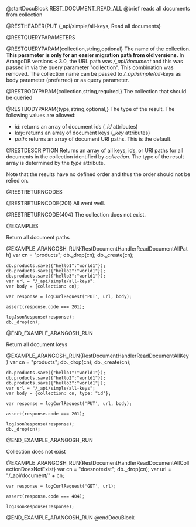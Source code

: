 
@startDocuBlock REST_DOCUMENT_READ_ALL
@brief reads all documents from collection

@RESTHEADER{PUT /_api/simple/all-keys, Read all documents}

@RESTQUERYPARAMETERS

@RESTQUERYPARAM{collection,string,optional}
The name of the collection.
**This parameter is only for an easier migration path from old versions.**
In ArangoDB versions < 3.0, the URL path was */_api/document* and
this was passed in via the query parameter "collection".
This combination was removed. The collection name can be passed to
*/_api/simple/all-keys* as body parameter (preferred) or as query parameter.

@RESTBODYPARAM{collection,string,required,}
The collection that should be queried

@RESTBODYPARAM{type,string,optional,}
The type of the result. The following values are allowed:

  - *id*: returns an array of document ids (*_id* attributes)
  - *key*: returns an array of document keys (*_key* attributes)
  - *path*: returns an array of document URI paths. This is the default.

@RESTDESCRIPTION
Returns an array of all keys, ids, or URI paths for all documents in the
collection identified by *collection*. The type of the result array is
determined by the *type* attribute.

Note that the results have no defined order and thus the order should
not be relied on.

@RESTRETURNCODES

@RESTRETURNCODE{201}
All went well.

@RESTRETURNCODE{404}
The collection does not exist.

@EXAMPLES

Return all document paths

@EXAMPLE_ARANGOSH_RUN{RestDocumentHandlerReadDocumentAllPath}
    var cn = "products";
    db._drop(cn);
    db._create(cn);

    db.products.save({"hello1":"world1"});
    db.products.save({"hello2":"world1"});
    db.products.save({"hello3":"world1"});
    var url = "/_api/simple/all-keys";
    var body = {collection: cn};

    var response = logCurlRequest('PUT', url, body);

    assert(response.code === 201);

    logJsonResponse(response);
    db._drop(cn);
@END_EXAMPLE_ARANGOSH_RUN

Return all document keys

@EXAMPLE_ARANGOSH_RUN{RestDocumentHandlerReadDocumentAllKey}
    var cn = "products";
    db._drop(cn);
    db._create(cn);

    db.products.save({"hello1":"world1"});
    db.products.save({"hello2":"world1"});
    db.products.save({"hello3":"world1"});
    var url = "/_api/simple/all-keys";
    var body = {collection: cn, type: "id"};

    var response = logCurlRequest('PUT', url, body);

    assert(response.code === 201);

    logJsonResponse(response);
    db._drop(cn);
@END_EXAMPLE_ARANGOSH_RUN

Collection does not exist

@EXAMPLE_ARANGOSH_RUN{RestDocumentHandlerReadDocumentAllCollectionDoesNotExist}
    var cn = "doesnotexist";
    db._drop(cn);
    var url = "/_api/document/" + cn;

    var response = logCurlRequest('GET', url);

    assert(response.code === 404);

    logJsonResponse(response);
@END_EXAMPLE_ARANGOSH_RUN
@endDocuBlock

